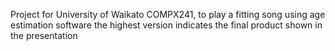 Project for University of Waikato COMPX241, to play a fitting song using age estimation software
the highest version indicates the final product shown in the presentation
